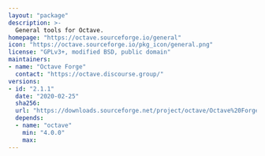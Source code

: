 ```yaml
---
layout: "package"
description: >-
  General tools for Octave.
homepage: "https://octave.sourceforge.io/general"
icon: "https://octave.sourceforge.io/pkg_icon/general.png"
license: "GPLv3+, modified BSD, public domain"
maintainers:
- name: "Octave Forge"
  contact: "https://octave.discourse.group/"
versions:
- id: "2.1.1"
  date: "2020-02-25"
  sha256:
  url: "https://downloads.sourceforge.net/project/octave/Octave%20Forge%20Packages/Individual%20Package%20Releases/general-2.1.1.tar.gz"
  depends:
  - name: "octave"
    min: "4.0.0"
    max:
---
```

